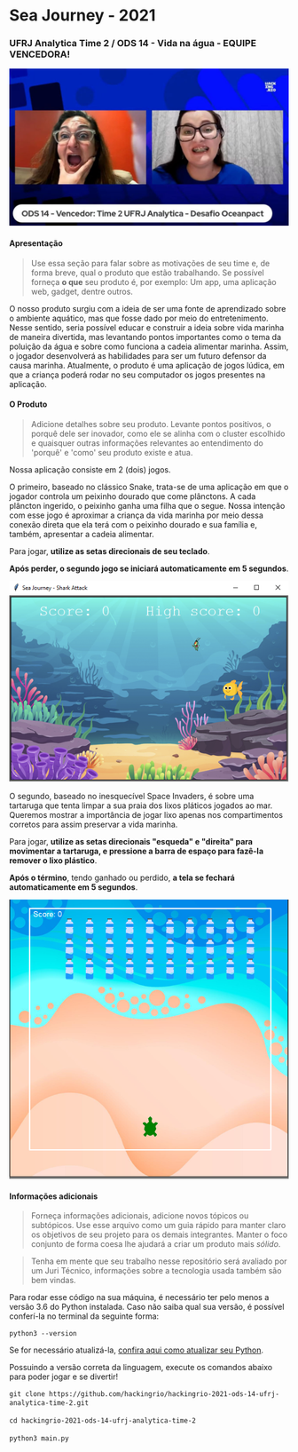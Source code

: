 # Sea Journey - 2021
### UFRJ Analytica Time 2 / ODS 14 - Vida na água - EQUIPE VENCEDORA!

![anuncio](https://github.com/RafaelxFernandes/Hacking-Rio-2021/blob/main/photo_2021-12-06_12-51-35.jpg)
#### Apresentação 

> Use essa seção para falar sobre as motivações de seu time e, de forma breve, qual o produto que estão trabalhando. Se possível forneça **o que** seu produto é, por exemplo: Um app, uma aplicação web, gadget, dentre outros.

O nosso produto surgiu com a ideia de ser uma fonte de aprendizado sobre o ambiente aquático, mas que fosse dado por meio do entretenimento. Nesse sentido, seria possível educar e construir a ideia sobre vida marinha de maneira divertida, mas levantando pontos importantes como o tema da poluição da água e sobre como funciona a cadeia alimentar marinha. Assim, o jogador desenvolverá as habilidades para ser um futuro defensor da causa marinha. Atualmente, o produto é uma aplicação de jogos lúdica, em que a criança poderá rodar no seu computador os jogos presentes na aplicação.

#### O Produto

> Adicione detalhes sobre seu produto. Levante pontos positivos, o porquê dele ser inovador, como ele se alinha com o cluster escolhido e quaisquer outras informações relevantes ao entendimento do 'porquê' e 'como' seu produto existe e atua.

Nossa aplicação consiste em 2 (dois) jogos.

O primeiro, baseado no clássico Snake, trata-se de uma aplicação em que o jogador controla um peixinho dourado que come plânctons. A cada plâncton ingerido, o peixinho ganha uma filha que o segue. Nossa intenção com esse jogo é aproximar a criança da vida marinha por meio dessa conexão direta que ela terá com o peixinho dourado e sua família e, também, apresentar a cadeia alimentar. 

Para jogar, **utilize as setas direcionais de seu teclado**. 

**Após perder, o segundo jogo se iniciará automaticamente em 5 segundos**.

![Jogo 1](Images/jogo1.png)

O segundo, baseado no inesquecível Space Invaders, é sobre uma tartaruga que tenta limpar a sua praia dos lixos pláticos jogados ao mar. Queremos mostrar a importância de jogar lixo apenas nos compartimentos corretos para assim preservar a vida marinha.

Para jogar, **utilize as setas direcionais "esqueda" e "direita" para movimentar a tartaruga, e pressione a barra de espaço para fazê-la remover o lixo plástico**. 

**Após o término**, tendo ganhado ou perdido, **a tela se fechará automaticamente em 5 segundos**.

![Jogo 2](Images/jogo2.png)

#### Informações adicionais 

> Forneça informações adicionais, adicione novos tópicos ou subtópicos. Use esse arquivo como um guia rápido para manter claro os objetivos de seu projeto para os demais integrantes. Manter o foco conjunto de forma coesa lhe ajudará a criar um produto mais *sólido*.

> Tenha em mente que seu trabalho nesse repositório será avaliado por um Juri Técnico, informações sobre a tecnologia usada também são bem vindas. 

Para rodar esse código na sua máquina, é necessário ter pelo menos a versão 3.6 do Python instalada. Caso não saiba qual sua versão, é possível conferí-la no terminal da seguinte forma:

```
python3 --version
```

Se for necessário atualizá-la, [confira aqui como atualizar seu Python](https://www.pythoncentral.io/how-to-update-python/).

Possuindo a versão correta da linguagem, execute os comandos abaixo para poder jogar e se divertir!

```
git clone https://github.com/hackingrio/hackingrio-2021-ods-14-ufrj-analytica-time-2.git

cd hackingrio-2021-ods-14-ufrj-analytica-time-2

python3 main.py
```
